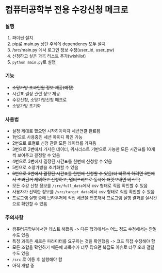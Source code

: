 # 컴퓨터공학부 전용 수강신청 메크로

### 실행

1. 파이썬 설치
2. pip로 main.py 상단 주석에 dependency 모두 설치
3. /src/main.py 에서 로그인 정보 수정(user_id, user_pw)
4. 신청하고 싶은 과목 리스트 추가(wishlist)
5. `python main.py`로 실행

### 기능

- ~~소망가방 초과인원 정보 제공(예정)~~
- 시간표 결정 관련 정보 제공
- 수강신청, 소망가방신청 메크로
- 소망가방 초기화

### 사용법

- 설정 제대로 했으면 시작하자마자 세션연결 완료됨
- 1번으로 사용중인 세션 아이디 확인 가능
- 2번으로 로컬로 신청 관련 모든 데이터를 가져옴
- 3번으로 2번에서 가저온 데이터, 위시리스트 기반으로 가능한 모든 시간표를 10개씩 보여주고 결정할 수 있음
- 4번으로 3번에서 결정된 시간표를 한번에 신청할 수 있음
- 5번으로 소망가방을 초기화할 수 있음
- ~~6번으로 3번에서 결정된 시간표를 한번에 신청할 수 있음(더 빠르게 하려면 3번에서 초과된거 제외하고 신청하고, 멀티쓰레드로 동시에 패킷보내면 베스트)~~
- 모든 수강 신청 정보를 `/src/full_data`에서 csv 형태로 직접 확인할 수 있음
- 사용자가 선택한 정보를 `/src/target_data`에서 csv 형태로 직접 확인할 수 있음
- 프로그램 실행 중에 브라우저에 직접 세션을 변조해서 프로그램 실행 결과를 실시간으로 확인할 수 있음

### 주의사항

- 컴퓨터공학부에서만 테스트 해봤음 -> 다른 학과에서는 어느 정도 수정해서는 안될 수도 있음
- 특정 과목은 새로운 파라미터를 요구하는 것을 확인했음 -> 코드 직접 수정해야 함
- 모든 조합을 확인하기 때문에 과목수가 너무 많으면 복잡도 이슈로 너무 오래 걸릴 수도 있음
- `/src` 로 이동 후 실행해야 함
- 아직 개발 중
